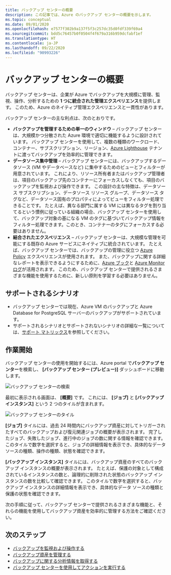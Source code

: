 ```yaml
---
title: バックアップ センターの概要
description: この記事では、Azure のバックアップ センターの概要を示します。
ms.topic: conceptual
ms.date: 09/01/2020
ms.openlocfilehash: e7577f302b9a137f5f3c257dc35d0fdf339f69a4
ms.sourcegitcommit: bdd5c76457b0f0504f4f679a316b959dcfabf1ef
ms.translationtype: HT
ms.contentlocale: ja-JP
ms.lasthandoff: 09/22/2020
ms.locfileid: "90993226"
---
```

# <a name="overview-of-backup-center"></a>バックアップ センターの概要

バックアップ センターは、企業が Azure でバックアップを大規模に管理、監視、操作、分析するための **1 つに統合された管理エクスペリエンス**を提供します。 このため、Azure のネイティブ管理エクスペリエンスと一貫性があります。

バックアップ センターの主な利点は、次のとおりです。

* **バックアップを管理するための単一のウィンドウ** – バックアップ センターは、大規模かつ分散された Azure 環境で適切に機能するように設計されています。 バックアップ センターを使用して、複数の種類のワークロード、コンテナー、サブスクリプション、リージョン、[Azure Lighthouse](https://docs.microsoft.com/azure/lighthouse/overview) テナントに渡ってバックアップを効率的に管理できます。
* **データソース集中管理** – バックアップ センターには、バックアップするデータソース (VM やデータベースなど) に集中するためのビューとフィルターが用意されています。 これにより、リソース所有者またはバックアップ管理者は、項目のバックアップ先のコンテナーにフォーカスしなくても、項目のバックアップを監視および操作できます。 この設計の主な特徴は、データソース サブスクリプション、データソース リソース グループ、データソース タグなど、データソース固有のプロパティによってビューをフィルター処理できることです。 たとえば、異なる部門に属する VM には異なるタグを割り当てるという慣例に従っている組織の場合、バックアップ センターを使用して、バックアップ対象の基になる VM のタグに基づいてバックアップ情報をフィルター処理できます。このとき、コンテナーのタグにフォーカスする必要はありません。
* **結合されたエクスペリエンス** – バックアップ センターは、大規模な管理を可能にする既存の Azure サービスにネイティブに統合されています。 たとえば、バックアップ センターでは、バックアップの管理に役立つ [Azure Policy](https://docs.microsoft.com/azure/governance/policy/overview) エクスペリエンスが使用されます。 また、バックアップに関する詳細なレポートを表示できるようにするために、[Azure ブック](https://docs.microsoft.com/azure/azure-monitor/platform/workbooks-overview)と [Azure Monitor ログ](https://docs.microsoft.com/azure/azure-monitor/platform/data-platform-logs)が活用されます。 このため、バックアップ センターで提供されるさまざまな機能を使用するために、新しい原則を学習する必要はありません。

## <a name="supported-scenarios"></a>サポートされるシナリオ

* バックアップ センターでは現在、Azure VM のバックアップと Azure Database for PostgreSQL サーバーのバックアップがサポートされています。
* サポートされるシナリオとサポートされないシナリオの詳細な一覧については、[サポート マトリックス](backup-center-support-matrix.md)を参照してください。

## <a name="get-started"></a>作業開始

バックアップ センターの使用を開始するには、Azure portal で**バックアップ センター**を検索し、 **[バックアップ センター (プレビュー)]** ダッシュボードに移動します。

![バックアップ センターの検索](./media/backup-center-overview/backup-center-search.png)

最初に表示される画面は、 **[概要]** です。 これには、 **[ジョブ]** と **[バックアップ インスタンス]** という 2 つのタイルが含まれます。

![バックアップ センターのタイル](./media/backup-center-overview/backup-center-overview-widgets.png)

**[ジョブ]** タイルには、過去 24 時間内にバックアップ資産に対してトリガーされたすべてのバックアップおよび復元関連ジョブの概要が表示されます。 完了したジョブ、失敗したジョブ、進行中のジョブの数に関する情報を確認できます。 このタイルで数字を選択すると、ジョブの詳細情報を表示でき、具体的なデータ ソースの種類、操作の種類、状態を確認できます。

**[バックアップ インスタンス]** タイルには、バックアップ資産のすべてのバックアップ インスタンスの概要が表示されます。 たとえば、保護の対象として構成されているインスタンスの数と、論理的に削除された状態のバックアップ インスタンスの数を比較して確認できます。 このタイルで数字を選択すると、バックアップ インスタンスの詳細情報を表示でき、具体的なデータ ソースの種類と保護の状態を確認できます。

次の手順に従って、バックアップ センターで提供されるさまざまな機能と、それらの機能を使用してバックアップ資産を効率的に管理する方法をご確認ください。

## <a name="next-steps"></a>次のステップ

* [バックアップを監視および操作する](backup-center-monitor-operate.md)
* [バックアップ資産を管理する](backup-center-govern-environment.md)
* [バックアップに関する分析情報を取得する](backup-center-obtain-insights.md)
* [バックアップ センターを使用してアクションを実行する](backup-center-actions.md)
